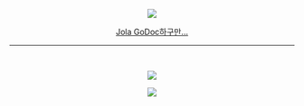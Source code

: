 <p align="center">
    <img src=https://gist.github.com/GeekTree0101/05d338bb59109fc71871711c6fa49377/raw/3ff868ffcf2f84d419c392667335fe7e9f1bf155/dancing-gopher.gif />
</p>

<p align="center"><a href="https://golang.org/doc/">Jola GoDoc하구만...</a></p>

___

</br>

<p align="center">
<a href="https://hits.seeyoufarm.com"><img src="https://hits.seeyoufarm.com/api/count/incr/badge.svg?url=https%3A%2F%2Fgithub.com%2Fwjdqhry%2Fhit-counter&count_bg=%230FC5D7&title_bg=%23555555&icon=&icon_color=%23E7E7E7&title=hits&edge_flat=false"/></a>
</p>

<p align="center">
  <img align="center" src="https://github-readme-stats.vercel.app/api?username=wjdqhry&count_private=true&show_icons=true&theme=radical" />
</p>

